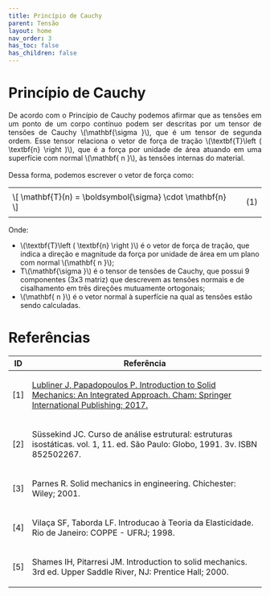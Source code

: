 ```yaml
---
title: Princípio de Cauchy
parent: Tensão
layout: home
nav_order: 3
has_toc: false
has_children: false
---
```


<!--Don't delete this script-->
<script src = "https://polyfill.io/v3/polyfill.min.js?features=es6"></script>
<script id = "MathJax-script" async src="https://cdn.jsdelivr.net/npm/mathjax@3/es5/tex-mml-chtml.js"></script>
<!--Don't delete this script-->

<h1>Princípio de Cauchy</h1>

<p align="justify">
    De acordo com o Princípio de Cauchy podemos afirmar que as tensões em um ponto de um corpo contínuo podem ser descritas por um tensor de tensões de Cauchy \(\mathbf{\sigma }\), que é um tensor de segunda ordem. Esse tensor relaciona o vetor de força de tração \(\textbf{T}\left ( \textbf{n} \right )\), que é a força por unidade de área atuando em uma superfície com normal \(\mathbf{ n }\), às tensões internas do material.
    <br>
    <br>
    Dessa forma, podemos escrever o vetor de força como:
</p>

<table style = "width:100%">
<tr>
    <td style="width: 90%;">\[ \mathbf{T}(n) = \boldsymbol{\sigma} \cdot \mathbf{n} \]</td>
    <td style="width: 10%;"><p align = "right" id = "eq1">(1)</p></td>
</tr>
</table>

<p align="justify">
    Onde:
</p>

<ul>
  <li>\(\textbf{T}\left ( \textbf{n} \right )\) é o vetor de força de tração, que indica a direção e magnitude da força por unidade de área em um plano com normal \(\mathbf{ n }\);</li>
  <li>T\(\mathbf{\sigma }\) é o tensor de tensões de Cauchy, que possui 9 componentes (3x3 matriz) que descrevem as tensões normais e de cisalhamento em três direções mutuamente ortogonais;</li>
  <li>\(\mathbf{ n }\) é o vetor normal à superfície na qual as tensões estão sendo calculadas.</li>
</ul>





<h1>Referências</h1>

<table>
    <thead>
        <tr>
            <th>ID</th>
            <th>Referência</th>
        </tr>
    </thead>
    <tbody>
        <tr>
            <td><p align = "center" id = "ref1">[1]</p></td>
            <td><p align = "left"><a href="https://doi.org/10.1007/978-3-319-18878-2" target="_blank" rel="noopener noreferrer">Lubliner J, Papadopoulos P. Introduction to Solid Mechanics: An Integrated Approach. Cham: Springer International Publishing; 2017.</a></p></td>
        </tr>
        <tr>
            <td><p align = "center" id = "ref2">[2]</p></td>
            <td><p align = "left">Süssekind JC. Curso de análise estrutural: estruturas isostáticas. vol. 1, 11. ed. São Paulo: Globo, 1991. 3v. ISBN 852502267.</p></td>
        </tr>
        <tr>
            <td><p align = "center" id = "ref3">[3]</p></td>
            <td><p align = "left">Parnes R. Solid mechanics in engineering. Chichester: Wiley; 2001.</p></td>
        </tr>
        <tr>
            <td><p align = "center" id = "ref4">[4]</p></td>
            <td><p align = "left">Vilaça SF, Taborda LF. Introducao à Teoria da Elasticidade. Rio de Janeiro: COPPE - UFRJ; 1998.</p></td>
        </tr>
        <tr>
            <td><p align = "center" id = "ref5">[5]</p></td>
            <td><p align = "left">Shames IH, Pitarresi JM. Introduction to solid mechanics. 3rd ed. Upper Saddle River, NJ: Prentice Hall; 2000.</p></td>
        </tr>
    </tbody>
</table>

